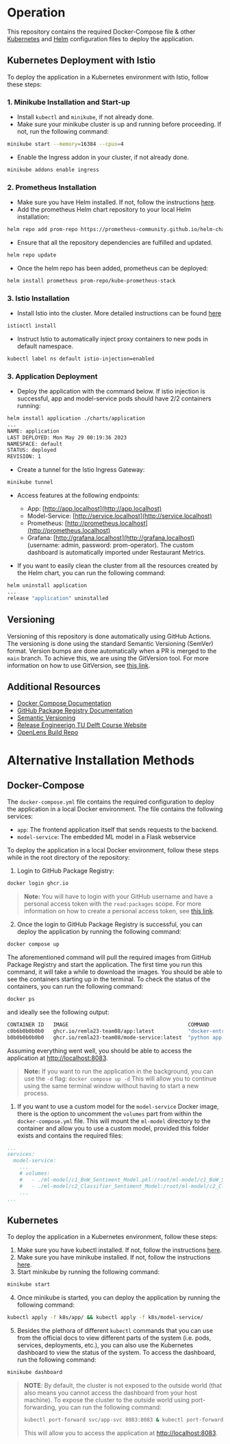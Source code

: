 # Operation

This repository contains the required Docker-Compose file & other [Kubernetes](https://kubernetes.io/) and [Helm](https://helm.sh/) configuration files to deploy the application.

## **Kubernetes Deployment with Istio**
To deploy the application in a Kubernetes environment with Istio, follow these steps:
### 1. Minikube Installation and Start-up
- Install `kubectl` and `minikube`, if not already done.
- Make sure your minikube cluster is up and running before proceeding. If not, run the following command:
```bash
minikube start --memory=16384 --cpus=4
```
- Enable the Ingress addon in your cluster, if not already done.
```bash
minikube addons enable ingress
```

### 2. Prometheus Installation
- Make sure you have Helm installed. If not, follow the instructions [here](https://helm.sh/docs/intro/install/).
- Add the prometheus Helm chart repository to your local Helm installation:
```bash
helm repo add prom-repo https://prometheus-community.github.io/helm-charts
```

- Ensure that all the repository dependencies are fulfilled and updated.
``` bash
helm repo update
```

- Once the helm repo has been added, prometheus can be deployed:
```bash
helm install prometheus prom-repo/kube-prometheus-stack
```

### 3. Istio Installation
- Install Istio into the cluster. More detailed instructions can be found [here](https://istio.io/latest/docs/setup/install/istioctl/)
```bash
istioctl install
```
- Instruct Istio to automatically inject proxy containers to new pods in default namespace.
```bash
kubectl label ns default istio-injection=enabled
```

### 3. Application Deployment

- Deploy the application with the command below. If istio injection is successful, app and model-service pods should have 2/2 containers running:
```bash
helm install application ./charts/application
...
NAME: application
LAST DEPLOYED: Mon May 29 00:19:36 2023
NAMESPACE: default
STATUS: deployed
REVISION: 1
```

- Create a tunnel for the Istio Ingress Gateway:
```bash
minikube tunnel
```

- Access features at the following endpoints:
    - App: [http://app.localhost](http://app.localhost)
    - Model-Service: [http://service.localhost](http://service.localhost)
    - Prometheus: [http://prometheus.localhost](http://prometheus.localhost)
    - Grafana: [http://grafana.localhost](http://grafana.localhost) (username: admin, password: prom-operator). The custom dashboard is automatically imported under Restaurant Metrics.

- If you want to easily clean the cluster from all the resources created by the Helm chart, you can run the following command:
```bash
helm uninstall application
...
release "application" uninstalled
```

## **Versioning**

Versioning of this repository is done automatically using GitHub Actions. The versioning is done using the standard Semantic Versioning (SemVer) format. Version bumps are done automatically when a PR is merged to the `main` branch. To achieve this, we are using the GitVersion tool. For more information on how to use GitVersion, see [this link](https://gitversion.net/docs/).

## **Additional Resources**

* [Docker Compose Documentation](https://docs.docker.com/compose/)
* [GitHub Package Registry Documentation](https://docs.github.com/en/packages/working-with-a-github-packages-registry/working-with-the-docker-registry)
* [Semantic Versioning](https://semver.org/)
* [Release Engineerign TU Delft Course Website](https://se.ewi.tudelft.nl/remla/assignments/a1-images-and-releases/)
* [OpenLens Build Repo](https://github.com/MuhammedKalkan/OpenLens)

# Alternative Installation Methods
## **Docker-Compose**

The `docker-compose.yml` file contains the required configuration to deploy the application in a local Docker environment. The file contains the following services:
* `app`: The frontend application itself that sends requests to the backend.
* `model-service`: The embedded ML model in a Flask webservice

To deploy the application in a local Docker environment, follow these steps while in the root directory of the repository:

1. Login to GitHub Package Registry:
```bash
docker login ghcr.io
```

> **Note:** You will have to login with your GitHub username and have a personal access token with the `read:packages` scope.
> For more information on how to create a personal access token, see [this link](https://docs.github.com/en/github/authenticating-to-github/keeping-your-account-and-data-secure/creating-a-personal-access-token).

2. Once the login to GitHub Package Registry is successful, you can deploy the application by running the following command:
```bash
docker compose up
```

The aforementioned command will pull the required images from GitHub Package Registry and start the application. The first time you run this command, it will take a while to download the images. You should be able to see the containers starting up in the terminal. To check the status of the containers, you can run the following command:
```bash
docker ps
```

and ideally see the following output:
```bash
CONTAINER ID   IMAGE                                       COMMAND                   CREATED          STATUS          PORTS                                      NAMES
c0b6b0b0b0b0   ghcr.io/remla23-team08/app:latest           "docker-entrypoint.sh"    1 minute ago     Up 1 minute     0.0.0.0:8083->8083/tcp, :::8083->8083/tcp  operation-app-1
b0b0b0b0b0b0   ghcr.io/remla23-team08/mode-service:latest  "python app.py"           1 minute ago     Up 1 minute     0.0.0.0:8080->8080/tcp, :::8080->8080/tcp  operation-model-service-1
```

Assuming everything went well, you should be able to access the application at [http://localhost:8083](http://localhost:8083). 

> **Note:** If you want to run the application in the background, you can use the `-d` flag: ```docker compose up -d```
> This will allow you to continue using the same terminal window without having to start a new process.

1. If you want to use a custom model for the `model-service` Docker image, there is the option to uncomment the `volumes` part from within the `docker-compose.yml` file. This will mount the `ml-model` directory to the container and allow you to use a custom model, provided this folder exists and contains the required files:

```yml
...
services:
  model-service:
    ...
    # volumes:
    #   - ./ml-model/c1_BoW_Sentiment_Model.pkl:/root/ml-model/c1_BoW_Sentiment_Model.pkl
    #   - ./ml-model/c2_Classifier_Sentiment_Model:/root/ml-model/c2_Classifier_Sentiment_Model
    ...
...
```

## **Kubernetes**

To deploy the application in a Kubernetes environment, follow these steps:

1. Make sure you have kubectl installed. If not, follow the instructions [here](https://kubernetes.io/docs/tasks/tools/).
2. Make sure you have minikube installed. If not, follow the instructions [here](https://minikube.sigs.k8s.io/docs/start/).
3. Start minikube by running the following command:
```bash
minikube start
```
4. Once minikube is started, you can deploy the application by running the following command:
```bash
kubectl apply -f k8s/app/ && kubectl apply -f k8s/model-service/
```
5. Besides the plethora of different `kubectl` commands that you can use from the official docs to view different parts of the system (i.e. pods, services, deployments, etc.), you can also use the Kubernetes dashboard to view the status of the system. To access the dashboard, run the following command:
```bash
minikube dashboard
```
> **NOTE**: By default, the cluster is not exposed to the outside world (that also means you cannot access the dashboard from your host machine). To expose the cluster to the outside world using port-forwarding, you can run the following command:
> ```bash
> kubectl port-forward svc/app-svc 8083:8083 & kubectl port-forward svc/model-service-svc 8080:8080
> ```
> This will allow you to access the application at [http://localhost:8083](http://localhost:8083).

